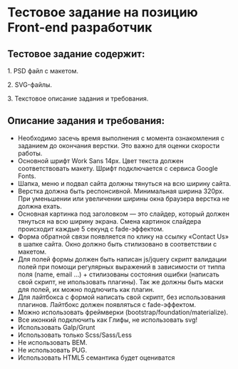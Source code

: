 <h1>Тестовое задание на позицию Front-end разработчик</h1>
<h2>Тестовое задание содержит: </h2>
<p>1.    PSD файл с макетом.</p>
<p>2.    SVG-файлы.</p>
<p>3.    Текстовое описание задания и требования.</p>
<h2>Описание задания и требования:</h2>
<ul>
	<li>Необходимо засечь время выполнения с момента ознакомления с заданием до окончания верстки. Это важно для оценки скорости работы.</li>
	<li>Основной шрифт Work Sans 14px. Цвет текста должен соответствовать макету. Шрифт подключается с сервиса Google Fonts.</li>
	<li>Шапка, меню и подвал сайта должны тянуться на всю ширину сайта.</li>
	<li>Верстка должна быть респонсивной. Минимальная ширина 320px. При уменьшении или увеличении ширины окна браузера верстка не должна ехать.</li>
	<li>Основная картинка под заголовком — это слайдер, который должен тянуться на всю ширину экрана. Смена картинок слайдера происходит каждые 5 секунд с fade-эффектом.</li>
	<li>Форма обратной связи появляется по клику на ссылку «Contact Us» в шапке сайта. Окно должно быть стилизовано в соответствии с макетом.</li>
	<li>Для полей формы должен быть написан js/jquery скрипт валидации полей при помощи регулярных выражений в зависимости от типпа поля (name, email ...) + стилизованы состояния ошибки (написать свой скрипт, не ипользовать плагины). Так же должны быть маски для полей, их можно подлючить как плагин.</li>
	<li>Для лайтбокса с формой написать свой скрипт, без использования плагинов. Лайтбокс должен появляться с fade-эффектом.</li>
	<li>Можно использовать фреймверки (bootstrap/foundation/materialize).</li>
	<li>Все иконкий подключить как Глифы, не использовать svg!</li>
	<li>Использовать Galp/Grunt</li>
	<li>Использовать только  Scss/Sass/Less</li>
	<li>Не использовать BEM.</li>
	<li>Не использовать PUG.</li>
	<li>Использовать HTML5 семантика будет оцениватся</li>
</ul>
